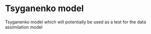 # Tsyganenko model

Tsyganenko model which will potentially be used as a test for the data assimilation model
